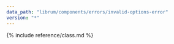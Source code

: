 ```yaml
---
data_path: "librum/components/errors/invalid-options-error"
version: "*"
---
```


{% include reference/class.md %}
